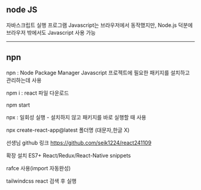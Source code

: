 ## node JS

자바스크립트 실행 프로그램
Javascript는 브라우저에서 동작했지만,
Node.js 덕분에 브라우저 밖에서도 Javascript 사용 가능

---

## npn

npn : Node Package Manager
Javascript 프로젝트에 필요한 패키지를 설치하고 관리하는데 사용

npm i : react 파일 다운로드

npm start

npx : 일회성 실행 - 설치하지 않고 패키지를 바로 실행할 때 사용

npx create-react-app@latest 폴더명 (대문자,한글 X)

선생님 github 링크
https://github.com/seik1224/react241109

확장 설치
ES7+ React/Redux/React-Native snippets

rafce 사용(import 자동완성)

tailwindcss react 검색 후 실행

